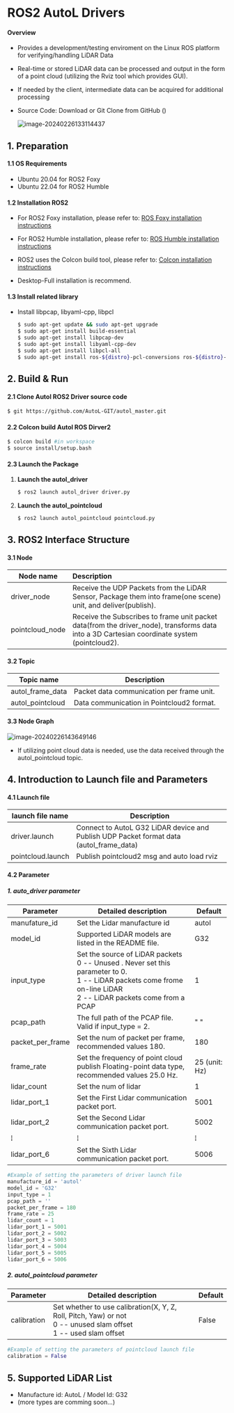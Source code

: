 # ROS2 AutoL Drivers

#### Overview

- Provides a development/testing enviroment on the Linux ROS platform for verifying/handling LiDAR Data

- Real-time or stored LiDAR data can be processed and output in the form of a point cloud (utilizing the Rviz tool which provides GUI).

- If needed by the client, intermediate data can be acquired for additional processing

- Source Code: Download or Git Clone from GitHub ()

  ![image-20240226133114437](/home/autol/.config/Typora/typora-user-images/image-20240226133114437.png)

## 1. Preparation 

#### 1.1 OS Requirements 

- Ubuntu 20.04 for ROS2 Foxy
- Ubuntu 22.04 for ROS2 Humble

#### 1.2 Installation ROS2

- For ROS2 Foxy installation, please refer to: [ROS Foxy installation instructions](https://docs.ros.org/en/foxy/Installation/Ubuntu-Install-Debians.html)

- For ROS2 Humble installation, please refer to: [ROS Humble installation instructions](https://docs.ros.org/en/humble/Installation/Ubuntu-Install-Debians.html) 
- ROS2 uses the Colcon build tool, please refer to: [Colcon installation instructions](https://docs.ros.org/en/foxy/Tutorials/Beginner-Client-Libraries/Colcon-Tutorial.html)
- Desktop-Full installation is recommend.

#### 1.3 Install related library

- Install libpcap, libyaml-cpp, libpcl
  ```bash
  $ sudo apt-get update && sudo apt-get upgrade
  $ sudo apt-get install build-essential
  $ sudo apt-get install libpcap-dev
  $ sudo apt-get install libyaml-cpp-dev
  $ sudo apt-get install libpcl-all
  $ sudo apt-get install ros-${distro}-pcl-conversions ros-${distro}-pcl-ros
  ```

  

## 2. Build & Run 

#### 2.1 Clone Autol ROS2 Driver source code

```bash
$ git https://github.com/AutoL-GIT/autol_master.git
```

#### 2.2 Colcon build Autol ROS Dirver2

```bash
$ colcon build #in workspace 
$ source install/setup.bash
```

#### 2.3 Launch the Package

1. **Launch the autol_driver**

   ```bash
   $ ros2 launch autol_driver driver.py
   ```

2. **Launch the autol_pointcloud**

   ```bash
   $ ros2 launch autol_pointcloud pointcloud.py
   ```



## 3. ROS2 Interface Structure

#### 3.1 Node

| Node name       | Description                                                  |
| --------------- | :----------------------------------------------------------- |
| driver_node     | Receive the UDP Packets from the LiDAR Sensor, Package them into frame(one scene) unit, and deliver(publish). |
| pointcloud_node | Receive the Subscribes to frame unit packet data(from the driver_node), transforms data into a 3D Cartesian coordinate system (pointcloud2). |

#### 3.2 Topic

| Topic name       | Description                               |
| ---------------- | ----------------------------------------- |
| autol_frame_data | Packet data communication per frame unit. |
| autol_pointcloud | Data communication in Pointcloud2 format. |

#### 3.3 Node Graph

![image-20240226143649146](/home/autol/.config/Typora/typora-user-images/image-20240226143649146.png)

- If utilizing point cloud data is needed, use the data received through the autol_pointcloud topic.

## 4. Introduction to Launch file and Parameters

#### 4.1 Launch file

| launch file name  | Description                                                  |
| ----------------- | ------------------------------------------------------------ |
| driver.launch     | Connect to AutoL G32 LiDAR device and Publish UDP Packet format data (autol_frame_data) |
| pointcloud.launch | Publish pointcloud2 msg and auto load rviz                   |

#### 4.2 Parameter

##### 1. auto_driver parameter

| Parameter        | Detailed description                                         | Default       |
| ---------------- | ------------------------------------------------------------ | ------------- |
| manufature_id    | Set the Lidar manufacture id                                 | autol         |
| model_id         | Supported LiDAR models are listed in the README file.        | G32           |
| input_type       | Set the source of LiDAR packets<br />0 -- Unused . Never set this parameter to 0.<br />1 -- LiDAR packets come frome on-line LiDAR<br />2 -- LiDAR packets come from a PCAP | 1             |
| pcap_path        | The full path of the PCAP file. Valid if input_type = 2.     | " "           |
| packet_per_frame | Set the num of packet per frame, recommended values 180.     | 180           |
| frame_rate       | Set the frequency of point cloud publish Floating-point data type, recommended values 25.0 Hz. | 25 (unit: Hz) |
| lidar_count      | Set the num of lidar                                         | 1             |
| lidar_port_1     | Set the First Lidar communication packet port.               | 5001          |
| lidar_port_2     | Set the Second Lidar communication packet port.              | 5002          |
| ⁞                | ⁞                                                            | ⁞             |
| lidar_port_6     | Set the Sixth Lidar communication packet port.               | 5006          |

```python
#Example of setting the parameters of driver launch file 
manufacture_id = 'autol'
model_id = 'G32'
input_type = 1
pcap_path = ''
packet_per_frame = 180
frame_rate = 25
lidar_count = 1
lidar_port_1 = 5001
lidar_port_2 = 5002
lidar_port_3 = 5003
lidar_port_4 = 5004
lidar_port_5 = 5005
lidar_port_6 = 5006
```

##### 2. autol_pointcloud parameter

| Parameter   | Detailed description                                         | Default |
| ----------- | ------------------------------------------------------------ | ------- |
| calibration | Set whether to use calibration(X, Y, Z, Roll, Pitch, Yaw) or not<br />0 -- unused slam offset <br />1 -- used slam offset | False   |

```python
#Example of setting the parameters of pointcloud launch file 
calibration = False
```

## 5. Supported LiDAR List

- Manufacture id: AutoL / Model Id: G32 
- (more types are comming soon...)